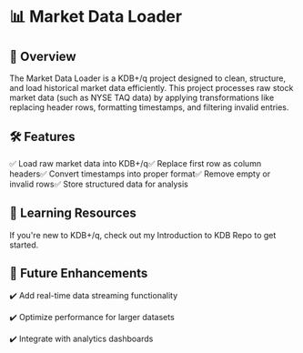 # 📊 Market Data Loader

## 📌 Overview

The Market Data Loader is a KDB+/q project designed to clean, structure, and load historical market data efficiently. This project processes raw stock market data (such as NYSE TAQ data) by applying transformations like replacing header rows, formatting timestamps, and filtering invalid entries.

## 🛠 Features

✅ Load raw market data into KDB+/q✅ Replace first row as column headers✅ Convert timestamps into proper format✅ Remove empty or invalid rows✅ Store structured data for analysis

## 📖 Learning Resources

If you're new to KDB+/q, check out my Introduction to KDB Repo to get started.

## 🚀 Future Enhancements

✔️ Add real-time data streaming functionality

✔️ Optimize performance for larger datasets

✔️ Integrate with analytics dashboards
